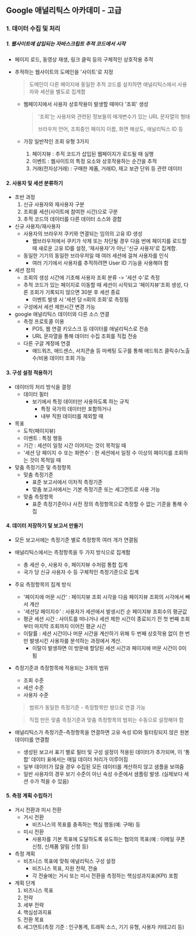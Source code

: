 ## Google 애널리틱스 아카데미 - 고급

### 1. 데이터 수집 및 처리

##### 	1. 웹사이트에 삽입되는 자바스크립트 추적 코드에서 시작

- 페이지 로드, 동영상 재생, 링크 클릭 등의 구체적인 상호작용 추적


- 추적하는 웹사이트의 도메인을 '사이트'로 지정

  > 도메인이 다른 페이지에 동일한 추적 코드를 설치하면 애널리틱스에서 사용자와 세션을 별도로 집계함

  - 웹페이지에서 사용자 상호작용이 발생할 때마다 '조회' 생성

    > '조회'는 사용자와 관련된 정보들의 매개변수가 있는 URL 문자열의 형태
    >
    > 브라우저 언어, 조회중인 페이지 이름, 화면 해상도, 애널리틱스 ID 등

  - 가장 일반적인 조회 유형 3가지

    1. 페이지뷰 : 추적 코드가 삽입된 웹페이지가 로드될 때 실행
    2. 이벤트 : 웹사이트의 특정 요소와 상호작용하는 순간을 추적
    3. 거래(전자상거래) : 구매한 제품, 거래ID, 재고 보관 단위 등 관련 데이터
       ​

#### 2. 사용자 및 세션 분류하기

- 초반 과정
  1. 신규 사용자와 재사용자 구분
  2. 조회를 세션(사이트에 참여한 시간)으로 구분
  3. 추적 코드의 데이터를 다른 데이터 소스와 결합
- 신규 사용자/재사용자
  - 사용자의 브라우저 쿠키와 연결되는 임의의 고유 ID 생성
    - 웹브라우저에서 쿠키가 삭제 또는 차단될 경우 다음 번에 페이지를 로드할 때 새로운 고유 ID를 설정, '재사용자'가 아닌 '신규 사용자'로 집계함.
  - 동일한 기기의 동일한 브라우저일 때 여러 세션에 걸쳐 사용자를 인식
    - 여러 기기에서 사용자를 추적하려면 User ID 기능을 사용해야 함
- 세션 정의
  - 조회의 생성 시간에 기초해 사용자 조회 분류 -> '세션 수'로 측정
  - 추적 코드가 있는 페이지로 이동할 때 세션이 시작되고 '페이지뷰'조회 생성, 다른 조회가 기록되지 않으면 30분 후 세션 종료
    - 이벤트 발생 시 '세션 당 n회의 조회'로 측정됨
  - 구성에서 세션 제한시간 변경 가능
- google 애널리틱스 데이터와 다른 소스 연결
  - 측정 프로토콜 이용
    - POS, 웹 연결 키오스크 등 데이터를 애널리틱스로 전송
    - URL 문자열을 통해 데이터 수집 조회를 직접 전송
  - 다른 구글 계정에 연결
    - 애드워즈, 애드센스, 서치콘솔 등 마케팅 도구를 통해 애드워즈 클릭수/노출수/비용 데이터 조회 가능
      ​

#### 3. 구성 설정 적용하기

- 데이터의 처리 방식을 결정
  - 데이터 필터
    - 보기에서 특정 데이터만 사용하도록 하는 규칙
      - 특정 국가의 데이터만 포함하거나
      - 내부 직원 데이터를 제외할 때
- 목표
  - 도착(페이지뷰) 
  - 이벤트 : 특정 행동
  - 기간 : 세션이 일정 시간 이어지는 것이 목적일 때
  - '세션 당 페이지 수 또는 화면수' : 한 세션에서 일정 수 이상의 페이지를 조회하는 것이 목적일 때
- 맞춤 측정기준 및 측정항목
  - 맞춤 측정기준
    - 표준 보고서에서 이차적 측정기준
    - 맞춤 보고서에서는 기본 측정기준 또는 세그먼트로 사용 가능
  - 맞춤 측정항목
    - 표준 측정기준이나 사전 정의 측정항목으로 측정할 수 없는 기준을 통해 수집 
      ​

#### 4. 데이터 저장하기 및 보고서 만들기

- 모든 보고서에는 측정기준 별로 측정항목 여러 개가 연결됨

- 애널리틱스에서는 측정항목을 두 가지 방식으로 집계함

  - 총 세션 수, 사용자 수, 페이지뷰 수처럼 통합 집계
  - 국가 당 신규 사용자 수 등 구체적인 측정기준으로 집계

- 주요 측정항목의 집계 방식

  - '페이지에 머문 시간' : 페이지뷰 조회 시각을 다음 페이지뷰 조회의 시각에서 빼서 계산
  - '세션당 페이지수' : 사용자가 세션에서 발생시킨 순 페이지뷰 조회수의 평균값
  - 평균 세션 시간 : 사이트를 떠나거나 세션 제한 시간이 종료되기 전 첫 번째 조회부터 마지막 조회까지 이어진 평균 시간
  - 이탈률 : 세션 시간이나 머문 시간을 계산하기 위해 두 번째 상호작용 없이 한 번만 발생시킨 사용자를 분석하는 과정에서 계산.
    - 이탈이 발생하면 이 방문에 할당된 세션 시간과 페이지에 머문 시간이 0이 됨

- 측정기준과 측정항목에 적용되는 3개의 범위

  - 조회 수준
  - 세션 수준
  - 사용자 수준

  > 범위가 동일한 측정기준 - 측정항목만 쌍으로 연결 가능

  > 직접 만든 맞춤 측정기준과 맞춤 측정항목의 범위는 수동으로 설정해야 함

- 애널리틱스가 측정기준-측정항목을 연결하면 고유 속성 ID와 필터링되지 않은 원본 데이터를 연결함

  - 생성된 보고서 표기 별로 필터 및 구성 설정이 적용된 데이터가 추가되며, 이 '통합' 데이터 표에서는 매일 데이터 처리가 이루어짐
  - 일부 데이터가 많을 경우 수집된 모든 데이터를 계산하지 않고 샘플을 보여줌
  - 일반 사용자의 경우 보기 수준이 아닌 속성 수준에서 샘플링 발생. (실제보다 세션 수가 적을 수 있음)
    ​

#### 5. 측정 계획 수립하기

- 거시 전환과 미시 전환
  - 거시 전환 
    - 비즈니스의 목표를 충족하는 핵심 행동(예: 구매) 등
  - 미시 전환 
    - 사용자를 기본 목표에 도달하도록 유도하는 협의의 목표(예 : 이메일 쿠폰 신청, 신제품 알림 신청 등)
- 측정 계획
  - 비즈니스 목표에 맞춰 애널리틱스 구성 설정
    - 비즈니스 목표, 지원 전략, 전술
    - 각 전술에는 거시 또는 미시 전환을 측정하는 핵심성과지표(KPI) 포함
- 계획 단계
  1. 비즈니스 목표 
  2. 전략
  3. 세부 전략
  4. 핵심성과지표
  5. 전환 목표
  6. 세그먼트(측정 기준 : 인구통계, 트래픽 소스, 기기 유형, 사용자 카테고리 등)







